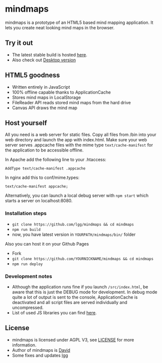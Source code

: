 # mindmaps

mindmaps is a prototype of an HTML5 based mind mapping application. It lets you create neat looking mind maps in the browser. 

## Try it out

* The latest stable build is hosted [here](https://lgg.github.io/mindmaps/).
* Also check out [Desktop version](https://github.com/lgg/mindmaps-desktop)

## HTML5 goodness

- Written entirely in JavaScript
- 100% offline capable thanks to ApplicationCache
- Stores mind maps in LocalStorage
- FileReader API reads stored mind maps from the hard drive
- Canvas API draws the mind map

## Host yourself

All you need is a web server for static files. Copy all files from /bin into your web directory and 
launch the app with index.html.
Make sure your web server serves .appcache files with the mime type `text/cache-manifest` for the application to
be accessible offline.

In Apache add the following line to your .htaccess:

```
AddType text/cache-manifest .appcache
```

In nginx add this to conf/mime.types:

```
text/cache-manifest appcache; 
```

Alternatively, you can launch a local debug server with `npm start` which starts a server on localhost:8080.

### Installation steps

* `git clone https://github.com/lgg/mindmaps && cd mindmaps`
* `npm run build`
* now, you have latest version in `YOURPATH/mindmaps/bin/` folder

Also you can host it on your Github Pages

* Fork
* `git clone https://github.com/YOURNICKNAME/mindmaps && cd mindmaps`
* `npm run deploy`

### Development notes

* Although the application runs fine if you launch `/src/index.html`, be aware that this is just the DEBUG mode for development. 
In debug mode quite a lot of output is sent to the console, 
ApplicationCache is deactivated and all script files are served individually and uncompressed.
* List of used JS libraries you can find [here](./js-libs.md). 

## License

* mindmaps is licensed under AGPL V3, see [LICENSE](./LICENSE) for more information.
* Author of mindmaps is [David](https://github.com/drichard)
* Some fixes and updates [lgg](https://github.com/lgg)

